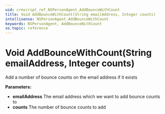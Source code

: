 ```yaml
---
uid: crmscript_ref_NSPersonAgent_AddBounceWithCount
title: Void AddBounceWithCount(String emailAddress, Integer counts)
intellisense: NSPersonAgent.AddBounceWithCount
keywords: NSPersonAgent, AddBounceWithCount
so.topic: reference
---
```


# Void AddBounceWithCount(String emailAddress, Integer counts)

Add a number of bounce counts on the email address if it exists

**Parameters:**
 - **emailAddress** The email address which we want to add bounce counts to
 - **counts** The number of bounce counts to add
